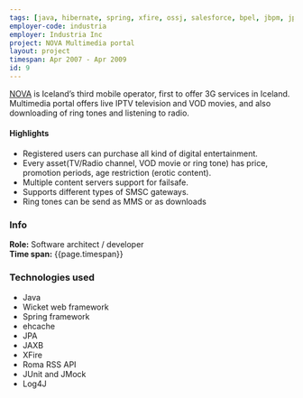 ```yaml
---
tags: [java, hibernate, spring, xfire, ossj, salesforce, bpel, jbpm, jpdl, jmx, jboss, junit, jmock, log4j]
employer-code: industria
employer: Industria Inc
project: NOVA Multimedia portal
layout: project
timespan: Apr 2007 - Apr 2009
id: 9
---
```

[NOVA](https://www.nova.is/) is Iceland’s third mobile operator, first to offer 3G services in Iceland.  Multimedia portal offers live IPTV television and VOD movies, and also downloading of ring tones and listening to radio.

#### Highlights  
* Registered users can purchase all kind of digital entertainment.
* Every asset(TV/Radio channel, VOD movie or ring tone) has price, promotion periods, age restriction (erotic content).
* Multiple content servers support for failsafe.
* Supports different types of SMSC gateways.
* Ring tones can be send as MMS or as downloads

### Info
**Role:** Software architect / developer  
**Time span:**  {{page.timespan}}

### Technologies used
* Java
* Wicket web framework
* Spring framework
* ehcache
* JPA
* JAXB
* XFire
* Roma RSS API
* JUnit and JMock
* Log4J

